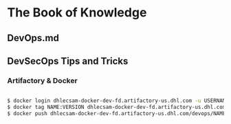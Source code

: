 # The Book of Knowledge

## DevOps.md

## DevSecOps Tips and Tricks

### Artifactory & Docker

``` bash

$ docker login dhlecsam-docker-dev-fd.artifactory-us.dhl.com -u USERNAME
$ docker tag NAME:VERSION dhlecsam-docker-dev-fd.artifactory-us.dhl.com/devops/NAME:VERSION
$ docker push dhlecsam-docker-dev-fd.artifactory-us.dhl.com/devops/NAME:VERSION

```

[//]: # ( vim: set ai noet nu sts=4 sw=4 ts=4 tw=78 filetype=markdown :)
